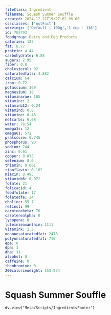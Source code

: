 ```yaml
---
fileClass: Ingredient
filename: Squash Summer Souffle
created: 2024-12-21T19:27:02-06:00
cssclasses: ['nutFact']
servings: ['Default | 100g','1 cup | 136']
id: 788792
foodgroup: Dairy and Egg Products 
calories: 122
fat: 8.77
protein: 4.44
carbohydrate: 6.88
sugars: 2.95
fiber: 0.8
cholesterol: 92
saturatedfats: 4.882
calcium: 64
iron: 0.72
potassium: 169
magnesium: 18
vitaminarae: 105
vitaminc: 2
vitaminb12: 0.24
vitamind: 0.8
vitamine: 0.46
netcarbs: 6.08
water: 78.54
omega3s: 12
omega6s: 572
pralscore: 0.745
phosphorus: 93
sodium: 244
zinc: 0.61
copper: 0.073
selenium: 8.6
thiamin: 0.061
riboflavin: 0.182
niacin: 0.495
vitaminb6: 0.072
folate: 21
folicacid: 4
foodfolate: 17
folatedfe: 24
choline: 55.7
retinol: 99
carotenebeta: 70
carotenealpha: 0
lycopene: 0
luteinzeaxanthin: 1111
vitamink: 2.3
monounsaturatedfat: 2478
polyunsaturatedfat: 716
epa: 0
dpa: 1
dha: 11
alcohol: 0
caffeine: 0
theobromine: 0
200calorieweight: 163.934
---
```


# Squash Summer Souffle

```dataviewjs
dv.view("Meta/Scripts/IngredientsFooter")
```